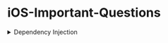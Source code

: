 # iOS-Important-Questions
<details>
  <summary>Dependency Injection</summary>
Dependency Injection is a powerful design pattern that promotes loose coupling and enhances the testability and flexibility of your code. It allows you to inject dependencies into a class rather than having the class create or obtain them itself. Here are some examples of different types of dependency injection in Swift:

1. **Constructor Injection**:
   ```swift
   protocol DataService {
       func fetchData() -> [String]
   }

   class DataServiceImp: DataService {
       func fetchData() -> [String] {
           return ["Data 1", "Data 2", "Data 3"]
       }
   }

   class MyClass {
       let dataService: DataService

       init(dataService: DataService) {
           self.dataService = dataService
       }

       func doSomething() {
           let data = dataService.fetchData()
           // Use the data
       }
   }

   let dataService = DataServiceImp()
   let myClass = MyClass(dataService: dataService)
   myClass.doSomething()
   ```
   In this example, `MyClass` has a required dependency on a `DataService` object. The dependency is passed into the constructor of `MyClass` and stored in a property. `MyClass` can then use the `DataService` object to perform some action, such as fetching data.

2. **Property Injection**:
   ```swift
   protocol DataService {
       func fetchData() -> [String]
   }

   class DataServiceImp: DataService {
       func fetchData() -> [String] {
           return ["Data 1", "Data 2", "Data 3"]
       }
   }

   class MyClass {
       var dataService: DataService!

       func doSomething() {
           let data = dataService.fetchData()
           // Use the data
       }
   }

   let dataService = DataServiceImp()
   let myClass = MyClass()
   myClass.dataService = dataService
   myClass.doSomething()
   ```
   In this example, `MyClass` has a property that represents a `DataService` dependency. The dependency is assigned to the property after `MyClass` has been initialized. `MyClass` can then use the `DataService` object to perform some action.

3. **Method Injection**:
   ```swift
   protocol DataService {
       func fetchData() -> [String]
   }

   class DataServiceImp: DataService {
       func fetchData() -> [String] {
           return ["Data 1", "Data 2", "Data 3"]
       }
   }

   class MyClass {
       func doSomething(dataService: DataService) {
           let data = dataService.fetchData()
           // Use the data
       }
   }

   let dataService = DataServiceImp()
   let myClass = MyClass()
   myClass.doSomething(dataService: dataService)
   ```
   In this example, `MyClass` has a method that requires a `DataService` dependency as a parameter. The dependency is passed into the method when it is called. `MyClass` can then use the `DataService` object to perform some action within the method.

By employing dependency injection, you achieve greater modularity, easier testing, and improved maintainability of your code. It enables you to decouple the creation and management of dependencies, allowing for more flexible and reusable components.
  </details>
